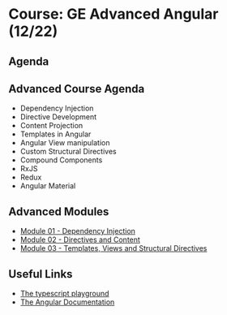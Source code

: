 # Course: GE Advanced Angular (12/22)

## Agenda

## Advanced Course Agenda
* Dependency Injection
* Directive Development
* Content Projection
* Templates in Angular
* Angular View manipulation
* Custom Structural Directives
* Compound Components
* RxJS
* Redux
* Angular Material


## Advanced Modules
* [Module 01 - Dependency Injection](Module%2001/README.md)
* [Module 02 - Directives and Content](Module%2002/README.md)
* [Module 03 - Templates, Views and Structural Directives](Module%2003/README.md)


## Useful Links
* [The typescript playground](https://www.typescriptlang.org/play)
* [The Angular Documentation](https://angular.io/)